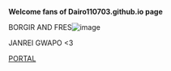 **Welcome fans of Dairo110703.github.io page**

BORGIR AND FRES![image](https://user-images.githubusercontent.com/118332088/202355834-5014b339-7ddb-41cb-92dc-2121966ffa48.png)


JANREI GWAPO <3


[PORTAL](https://jhsportal.adnu.edu.ph) 
